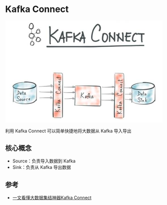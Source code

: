 # Kafka Connect

![Kafka Connect](.images/kafka-connect.jpeg)

利用 Kafka Connect 可以简单快捷地将大数据从 Kafka 导入导出

## 核心概念

* Source：负责导入数据到 Kafka
* Sink：负责从 Kafka 导出数据

## 参考

* [一文看懂大数据集结神器Kafka Connect](http://www.sohu.com/a/133788333_465944)
